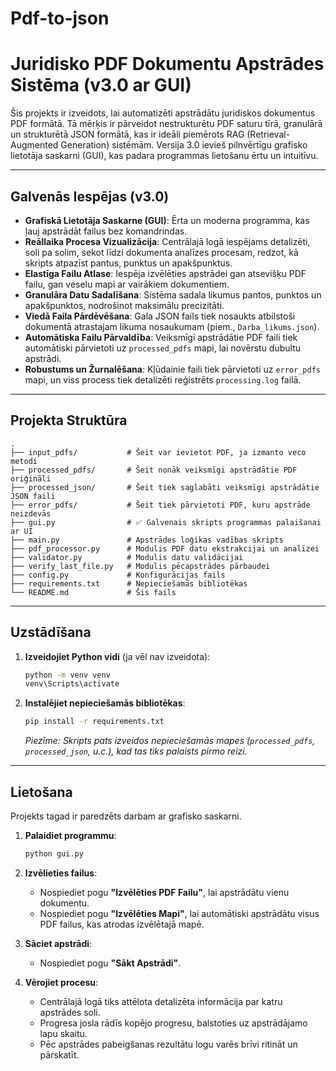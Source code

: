 # Pdf-to-json
# **Juridisko PDF Dokumentu Apstrādes Sistēma (v3.0 ar GUI)**

Šis projekts ir izveidots, lai automatizēti apstrādātu juridiskos dokumentus PDF formātā. Tā mērķis ir pārveidot nestrukturētu PDF saturu tīrā, granulārā un strukturētā JSON formātā, kas ir ideāli piemērots RAG (Retrieval-Augmented Generation) sistēmām. Versija 3.0 ievieš pilnvērtīgu grafisko lietotāja saskarni (GUI), kas padara programmas lietošanu ērtu un intuitīvu.


---

## **Galvenās Iespējas (v3.0)**

* **Grafiskā Lietotāja Saskarne (GUI)**: Ērta un moderna programma, kas ļauj apstrādāt failus bez komandrindas.
* **Reāllaika Procesa Vizualizācija**: Centrālajā logā iespējams detalizēti, soli pa solim, sekot līdzi dokumenta analīzes procesam, redzot, kā skripts atpazīst pantus, punktus un apakšpunktus.
* **Elastīga Failu Atlase**: Iespēja izvēlēties apstrādei gan atsevišķu PDF failu, gan veselu mapi ar vairākiem dokumentiem.
* **Granulāra Datu Sadalīšana**: Sistēma sadala likumus pantos, punktos un apakšpunktos, nodrošinot maksimālu precizitāti.
* **Viedā Faila Pārdēvēšana**: Gala JSON fails tiek nosaukts atbilstoši dokumentā atrastajam likuma nosaukumam (piem., `Darba_likums.json`).
* **Automātiska Failu Pārvaldība**: Veiksmīgi apstrādātie PDF faili tiek automātiski pārvietoti uz `processed_pdfs` mapi, lai novērstu dubultu apstrādi.
* **Robustums un Žurnalēšana**: Kļūdainie faili tiek pārvietoti uz `error_pdfs` mapi, un viss process tiek detalizēti reģistrēts `processing.log` failā.

---

## **Projekta Struktūra**

```
.
├── input_pdfs/           # Šeit var ievietot PDF, ja izmanto veco metodi
├── processed_pdfs/       # Šeit nonāk veiksmīgi apstrādātie PDF oriģināli
├── processed_json/       # Šeit tiek saglabāti veiksmīgi apstrādātie JSON faili
├── error_pdfs/           # Šeit tiek pārvietoti PDF, kuru apstrāde neizdevās
├── gui.py                # ✅ Galvenais skripts programmas palaišanai ar UI
├── main.py               # Apstrādes loģikas vadības skripts
├── pdf_processor.py      # Modulis PDF datu ekstrakcijai un analīzei
├── validator.py          # Modulis datu validācijai
├── verify_last_file.py   # Modulis pēcapstrādes pārbaudei
├── config.py             # Konfigurācijas fails
├── requirements.txt      # Nepieciešamās bibliotēkas
└── README.md             # Šis fails
```

---

## **Uzstādīšana**

1.  **Izveidojiet Python vidi** (ja vēl nav izveidota):
    ```bash
    python -m venv venv
    venv\Scripts\activate
    ```

2.  **Instalējiet nepieciešamās bibliotēkas**:
    ```bash
    pip install -r requirements.txt
    ```
    *Piezīme: Skripts pats izveidos nepieciešamās mapes (`processed_pdfs`, `processed_json`, u.c.), kad tas tiks palaists pirmo reizi.*

---

## **Lietošana**

Projekts tagad ir paredzēts darbam ar grafisko saskarni.

1.  **Palaidiet programmu**:
    ```bash
    python gui.py
    ```

2.  **Izvēlieties failus**:
    * Nospiediet pogu **"Izvēlēties PDF Failu"**, lai apstrādātu vienu dokumentu.
    * Nospiediet pogu **"Izvēlēties Mapi"**, lai automātiski apstrādātu visus PDF failus, kas atrodas izvēlētajā mapē.

3.  **Sāciet apstrādi**:
    * Nospiediet pogu **"Sākt Apstrādi"**.

4.  **Vērojiet procesu**:
    * Centrālajā logā tiks attēlota detalizēta informācija par katru apstrādes soli.
    * Progresa josla rādīs kopējo progresu, balstoties uz apstrādājamo lapu skaitu.
    * Pēc apstrādes pabeigšanas rezultātu logu varēs brīvi ritināt un pārskatīt.
